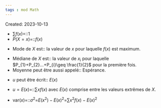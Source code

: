 ```yaml
---
tags : mod Math
---
```

Created: 2023-10-13

- $\sum f(x)$=::$1$
- $P(X=x)$=::$f(x)$
<!--SR:!2023-11-13,3,230-->
- Mode de $X$ est:: la valeur de $x$ pour laquelle $f(x)$ est maximum.
<!--SR:!2023-11-20,10,270-->
- Médiane de $X$ est:: la valeur de $x_{i}$ pour laquelle $P_{1}+P_{2}...+P_{i}\geq \frac{1}{2}$ pour la première fois.
- Moyenne peut être aussi appelé:: Espérance.
<!--SR:!2023-11-24,11,288-->
- $u$ peut être écrit:: $E(x)$
<!--SR:!2023-11-24,11,270-->
- $u=E(x)$=::$\sum xf(x)$ avec $E(x)$ comprise entre les valeurs extrêmes de $X$.
<!--SR:!2023-11-11,3,268-->
- $\text{var}(x)$=::$\sigma^{2}$=$E(x^2)-E(x)^2$=$\sum x^{2}f(x)-E(x)^{2}$
<!--SR:!2023-11-20,7,250-->
